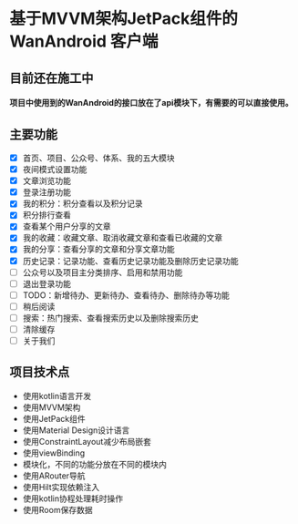 # 基于MVVM架构JetPack组件的 WanAndroid 客户端
## 目前还在施工中
#### 项目中使用到的WanAndroid的接口放在了api模块下，有需要的可以直接使用。

## 主要功能
- [x] 首页、项目、公众号、体系、我的五大模块
- [x] 夜间模式设置功能
- [x] 文章浏览功能
- [x] 登录注册功能
- [x] 我的积分：积分查看以及积分记录
- [x] 积分排行查看
- [x] 查看某个用户分享的文章
- [x] 我的收藏：收藏文章、取消收藏文章和查看已收藏的文章
- [x] 我的分享：查看分享的文章和分享文章功能
- [x] 历史记录：记录功能、查看历史记录功能及删除历史记录功能
- [ ] 公众号以及项目主分类排序、启用和禁用功能
- [ ] 退出登录功能
- [ ] TODO：新增待办、更新待办、查看待办、删除待办等功能
- [ ] 稍后阅读
- [ ] 搜索：热门搜索、查看搜索历史以及删除搜索历史
- [ ] 清除缓存
- [ ] 关于我们
## 项目技术点
- 使用kotlin语言开发
- 使用MVVM架构
- 使用JetPack组件
- 使用Material Design设计语言
- 使用ConstraintLayout减少布局嵌套
- 使用viewBinding
- 模块化，不同的功能分放在不同的模块内
- 使用ARouter导航
- 使用Hilt实现依赖注入
- 使用kotlin协程处理耗时操作
- 使用Room保存数据

